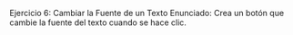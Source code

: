 Ejercicio 6: Cambiar la Fuente de un Texto
Enunciado: Crea un botón que cambie la fuente del texto cuando se hace clic.